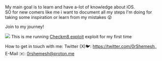 My main goal is to learn and have a-lot of knowledge about iOS.  
SO for new comers like me i want to document all my steps I'm doing for taking some inspiration or learn from my mistakes 😜

Join to my journey! 

![](Photos/Checkm8.png)
This is me running [Checkm8 exploit](Checkm8%20exploit.md) exploit for my first time


How to get in touch with me:
Twitter (X)🐦:
https://twitter.com/0rShemesh_
E-Mail ✉️:
0rshemesh@proton.me
